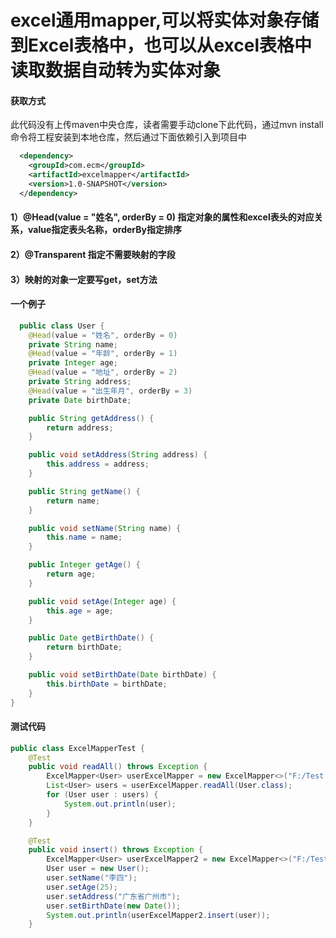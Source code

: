 # excel通用mapper,可以将实体对象存储到Excel表格中，也可以从excel表格中读取数据自动转为实体对象
#### 获取方式
此代码没有上传maven中央仓库，读者需要手动clone下此代码，通过mvn install命令将工程安装到本地仓库，然后通过下面依赖引入到项目中
```xml
  <dependency>
    <groupId>com.ecm</groupId>
    <artifactId>excelmapper</artifactId>
    <version>1.0-SNAPSHOT</version>
  </dependency>
```

#### 1）@Head(value = "姓名", orderBy = 0) 指定对象的属性和excel表头的对应关系，value指定表头名称，orderBy指定排序
#### 2）@Transparent 指定不需要映射的字段
#### 3）映射的对象一定要写get，set方法
#### 一个例子
```java
  public class User {
    @Head(value = "姓名", orderBy = 0)
    private String name;
    @Head(value = "年龄", orderBy = 1)
    private Integer age;
    @Head(value = "地址", orderBy = 2)
    private String address;
    @Head(value = "出生年月", orderBy = 3)
    private Date birthDate;

    public String getAddress() {
        return address;
    }

    public void setAddress(String address) {
        this.address = address;
    }

    public String getName() {
        return name;
    }

    public void setName(String name) {
        this.name = name;
    }

    public Integer getAge() {
        return age;
    }

    public void setAge(Integer age) {
        this.age = age;
    }

    public Date getBirthDate() {
        return birthDate;
    }

    public void setBirthDate(Date birthDate) {
        this.birthDate = birthDate;
    }
}

```
#### 测试代码
```java 
public class ExcelMapperTest {
    @Test
    public void readAll() throws Exception {
        ExcelMapper<User> userExcelMapper = new ExcelMapper<>("F:/Test.xlsx");
        List<User> users = userExcelMapper.readAll(User.class);
        for (User user : users) {
            System.out.println(user);
        }
    }

    @Test
    public void insert() throws Exception {
        ExcelMapper<User> userExcelMapper2 = new ExcelMapper<>("F:/Test.xlsx");
        User user = new User();
        user.setName("李四");
        user.setAge(25);
        user.setAddress("广东省广州市");
        user.setBirthDate(new Date());
        System.out.println(userExcelMapper2.insert(user));
    }
```
